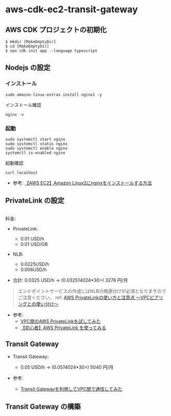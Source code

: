 # aws-cdk-ec2-transit-gateway

## AWS CDK プロジェクトの初期化

```
$ mkdir [MakeEmptyDir]
$ cd [MakeEmptyDir]
$ npx cdk init app --language typescript
```

## Nodejs の設定

### インストール

```
sudo amazon-linux-extras install nginx1 -y
```

インストール確認
```
nginx -v
```

### 起動

```
sudo systemctl start nginx
sudo systemctl status nginx
sudo systemctl enable nginx
systemctl is-enabled nginx
```

起動確認
```
curl localhost
```

- 参考: [【AWS EC2】Amazon Linux2にnginxをインストールする方法](https://qiita.com/tamorieeeen/items/07743216a3662cfca890)


## PrivateLink の設定

```

```

料金:

- PrivateLink: 
  - 0.01 USD/h
  - 0.01 USD/GB
- NLB:
  - 0.0225USD/h
  - 0.006USD/h

- 合計: 0.0325 USD/h -> (0.0325*140*24*30=) 3276 円/月

> エンドポイントサービスの作成にはNLBの関連付けが必須となりますのでご注意ください。
> ref: [AWS PrivateLinkの使い方と注意点 ～VPCピアリングとの使い分け～](https://devlog.arksystems.co.jp/2018/05/11/4896/)

- 参考:
  - [VPC間のAWS PrivateLinkを試してみた](https://dev.classmethod.jp/articles/tried-aws-privatelink-between-vpcs/)
  - [【初心者】AWS PrivateLink を使ってみる](https://qiita.com/mksamba/items/20903940b8b256ef2487)


## Transit Gateway

- Transit Gateway:
  - 0.05 USD/h -> (0.05*140*24*30=) 5040 円/月

- 参考:
  - [Transit Gatewayを利用してVPC間で通信してみた](https://dev.classmethod.jp/articles/transit-gateway-vpc/)


## Transit Gateway の構築



